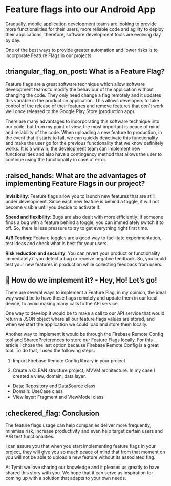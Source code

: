 # Feature flags into our Android App

Gradually, mobile application development teams are looking to provide more functionalities for their users, more reliable code and agility to deploy their applications, therefore, software development tools are evolving day by day.

One of the best ways to provide greater automation and lower risks is to incorporate Feature Flags in our projects.


<h2> :triangular_flag_on_post: What is a Feature Flag?</h2>
Feature flags are a great software technique which allow software development teams to modify the behaviour of the application without changing the code. They only need change a flag remotely and it updates this variable in the production application. This allows developers to take control of the release of their features and remove features that don't work well once released to the Google Play Store (production app).

There are many advantages to incorporating this software technique into our code, but from my point of view, the most important is peace of mind and reliability of the code. When uploading a new feature to production, in the event that it starts to fail, we can quickly deactivate this functionality and make the user go for the previous functionality that we know definitely works. It is a winwin; the development team can implement new functionalities and also have a contingency method that allows the user to continue using the functionality in case of error.


<h2> :raised_hands: What are the advantages of implementing Feature Flags in our project?</h2>
<b>Invisibility</b>: Feature flags allow you to launch new features that are still under development. Since each new feature is behind a toggle, it will not become visible until you decide to activate it.

<b>Speed and flexibility</b>: Bugs are also dealt with more efficiently: if someone finds a bug with a feature behind a toggle, you can immediately switch it to off. So, there is less pressure to try to get everything right first time.

<b>A/B Testing</b>: Feature toggles are a good way to facilitate experimentation, test ideas and check what is best for your users.

<b>Risk reduction and security</b>: You can revert your product or functionality immediately if you detect a bug or receive negative feedback. So, you could test your new features in production while collecting feedback from users.

<h2> 💪 How do we implement it? - Hey, Ho! Let’s go!</h2>
There are several ways to implement a Feature Flag, in my opinion, the ideal way would be to have these flags remotely and update them in our local device, to avoid making many calls to the API service.

One way to develop it would be to make a call to our API service that would return a JSON object where all our feature flags values are stored, and when we start the application we could load and store them locally.

Another way to implement it would be through the Firebase Remote Config tool and SharedPreferences to store our Feature Flags locally. For this article I chose the last option because Firebase Remote Config is a great tool. To do that, I used the following steps:

1. Import Firebase Remote Config library in your project

2. Create a CLEAN structure project, MVVM architecture. In my case I created a view, domain, data layer.
- Data: Repository and DataSource class
- Domain: UseCase class
- View layer: Fragment and ViewModel class

<h2> :checkered_flag:  Conclusion</h2>
The feature flags usage can help companies deliver more frequently, minimise risk, increase productivity and even help target certain users and A/B test functionalities.

I can assure you that when you start implementing feature flags in your project, they will give you so much peace of mind that from that moment on you will not be able to upload a new feature without its associated flag.

At Tymit we love sharing our knowledge and it pleases us greatly to have shared this story with you. We hope that it can serve as inspiration for coming up with a solution that adapts to your own needs.
